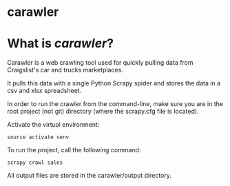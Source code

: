 # carawler

# What is <i>carawler</i>?

Carawler is a web crawling tool used for quickly pulling data from Craigslist's car and trucks marketplaces.

It pulls this data with a single Python Scrapy spider and stores the data in a csv and xlsx spreadsheet.

In order to run the crawler from the command-line, make sure you are in the root project (not git) directory (where the scrapy.cfg file is located).

Activate the virtual environment:

```shell
source activate venv
```

To run the project, call the following command:

```shell
scrapy crawl sales
```

All output files are stored in the carawler/output directory.